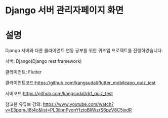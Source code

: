 # Django 서버 관리자페이지 화면


# 설명
Django 서버와 다른 클라이언트 연동 공부를 위한 퀴즈앱 프로젝트를 진행하였습니다.

서버: Django(Django rest framework)

클라이언트: Flutter

클라이언트코드:https://github.com/kangsudal/flutter_mobileapp_quiz_test

서버코드:https://github.com/kangsudal/drf_quiz_test



참고한 유튜브 강의: https://www.youtube.com/watch?v=E3pqmJi8t4c&list=PL3ilpnPyonYfztoBliWzrS6pzV8C5jxdR
